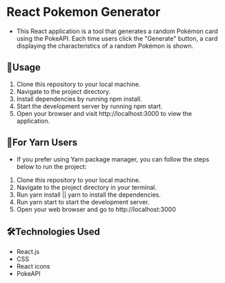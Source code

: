 # React Pokemon Generator
- This React application is a tool that generates a random Pokémon card using the PokeAPI. Each time users click the "Generate" button, a card displaying the characteristics of a random Pokémon is shown.



## 🎅Usage
1. Clone this repository to your local machine.
2. Navigate to the project directory.
3. Install dependencies by running npm install.
4. Start the development server by running npm start.
5. Open your browser and visit http://localhost:3000 to view the application.

## 🎅For Yarn Users
- If you prefer using Yarn package manager, you can follow the steps below to run the project:

1. Clone this repository to your local machine.
2. Navigate to the project directory in your terminal.
3. Run yarn install || yarn to install the dependencies.
4. Run yarn start to start the development server.
5. Open your web browser and go to http://localhost:3000

## 🛠️Technologies Used
- React.js
- CSS
- React icons
- PokeAPI
